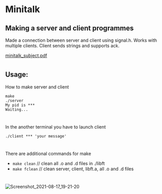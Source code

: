 # Minitalk

## Making a server and client programmes
Made a connection between server and client using signal.h. Works with multiple clients. Client sends strings and supports ack.

[minitalk_subject.pdf](https://github.com/GalinaMonitor/minitalk/files/7003485/minitalk_subject.pdf)

#
## Usage:
How to make server and client

	make
	./server
	My pid is ***
	Waiting...
#
In the another terminal you have to launch client

	./client *** 'your message'
#
There are additional commands for make

* `make clean` // clean all .o and .d files in ./libft
* `make fclean` // clean server, client, libft.a, all .o and .d files
#
![Screenshot_2021-08-17_19-21-20](https://user-images.githubusercontent.com/82672680/129813098-0d4480c2-97c4-40be-ab7a-55df6dcf7c46.png)
